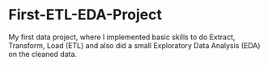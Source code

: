 # First-ETL-EDA-Project
My first data project, where I implemented basic skills to do Extract, Transform, Load (ETL) and also did a small Exploratory Data Analysis (EDA) on the cleaned data.
